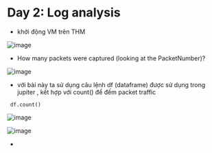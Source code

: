 # Day 2: Log analysis

- khởi động VM trên THM

![image](https://github.com/j10nelop/ehc_challenge/assets/152776722/17a8e23e-f188-4967-bba3-e4000fc32462)

- How many packets were captured (looking at the PacketNumber)?

![image](https://github.com/j10nelop/ehc_challenge/assets/152776722/74add41b-f3f2-4ca6-ac67-35f9fe47bb49)

- với bài này ta sử dụng câu lệnh df (dataframe) được sử dụng trong jupiter , kết hợp với count() để đếm packet traffic

```
 df.count()
```

![image](https://github.com/j10nelop/ehc_challenge/assets/152776722/57681289-74ce-4d45-b2ed-0f3a80a04ab0)

![image](https://github.com/j10nelop/ehc_challenge/assets/152776722/c9800361-e9d3-4b5d-b052-d2a0d52d6789)

- 
